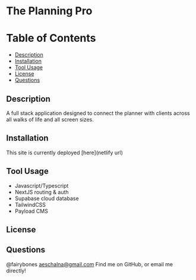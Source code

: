 # The Planning Pro

# Table of Contents
- [Description](#description)
- [Installation](#installation)
- [Tool Usage](#usage)
- [License](#license)
- [Questions](#questions)

## Description
A full stack application designed to connect the planner with clients across all walks of life and all screen sizes.

## Installation
This site is currently deployed [here](netlify url)

## Tool Usage
- Javascript/Typescript
- NextJS routing & auth
- Supabase cloud database
- TailwindCSS
- Payload CMS

## License

## Questions
@fairybones
aeschalna@gmail.com
Find me on GitHub, or email me directly!